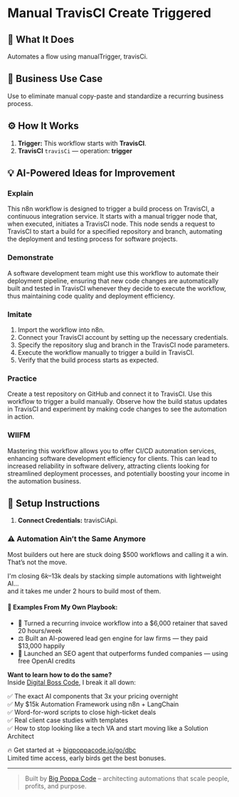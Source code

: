 # Manual TravisCI Create Triggered
  ## 🚀 What It Does
  Automates a flow using manualTrigger, travisCi.
  
  ## 💼 Business Use Case
  Use to eliminate manual copy-paste and standardize a recurring business process.
  
  ## ⚙️ How It Works
  1. **Trigger:** This workflow starts with **TravisCI**.
  2. **TravisCI** `travisCi` — operation: **trigger**
  
  ## 💡 AI-Powered Ideas for Improvement
  ### Explain
This n8n workflow is designed to trigger a build process on TravisCI, a continuous integration service. It starts with a manual trigger node that, when executed, initiates a TravisCI node. This node sends a request to TravisCI to start a build for a specified repository and branch, automating the deployment and testing process for software projects.

### Demonstrate
A software development team might use this workflow to automate their deployment pipeline, ensuring that new code changes are automatically built and tested in TravisCI whenever they decide to execute the workflow, thus maintaining code quality and deployment efficiency.

### Imitate
1. Import the workflow into n8n.
2. Connect your TravisCI account by setting up the necessary credentials.
3. Specify the repository slug and branch in the TravisCI node parameters.
4. Execute the workflow manually to trigger a build in TravisCI.
5. Verify that the build process starts as expected.

### Practice
Create a test repository on GitHub and connect it to TravisCI. Use this workflow to trigger a build manually. Observe how the build status updates in TravisCI and experiment by making code changes to see the automation in action.

### WIIFM
Mastering this workflow allows you to offer CI/CD automation services, enhancing software development efficiency for clients. This can lead to increased reliability in software delivery, attracting clients looking for streamlined deployment processes, and potentially boosting your income in the automation business.
  
  ## 🔧 Setup Instructions
  1. **Connect Credentials:** travisCiApi.
  
### ⚠️ Automation Ain’t the Same Anymore

Most builders out here are stuck doing $500 workflows and calling it a win.  
That’s not the move.  

I'm closing $6k–$13k deals by stacking simple automations with lightweight AI...  
and it takes me under 2 hours to build most of them.

#### 🧠 Examples From My Own Playbook:
- 🔁 Turned a recurring invoice workflow into a $6,000 retainer that saved 20 hours/week  
- ⚖️ Built an AI-powered lead gen engine for law firms — they paid $13,000 happily  
- 🚀 Launched an SEO agent that outperforms funded companies — using free OpenAI credits  

**Want to learn how to do the same?**  
Inside [Digital Boss Code](https://bigpoppacode.io/go/dbc), I break it all down:

✅ The exact AI components that 3x your pricing overnight  
✅ My $15k Automation Framework using n8n + LangChain  
✅ Word-for-word scripts to close high-ticket deals  
✅ Real client case studies with templates  
✅ How to stop looking like a tech VA and start moving like a Solution Architect  

🔥 Get started at → [bigpoppacode.io/go/dbc](https://bigpoppacode.io/go/dbc)  
Limited time access, early birds get the best bonuses.

---
> Built by [Big Poppa Code](https://bigpoppacode.io) – architecting automations that scale people, profits, and purpose.
  